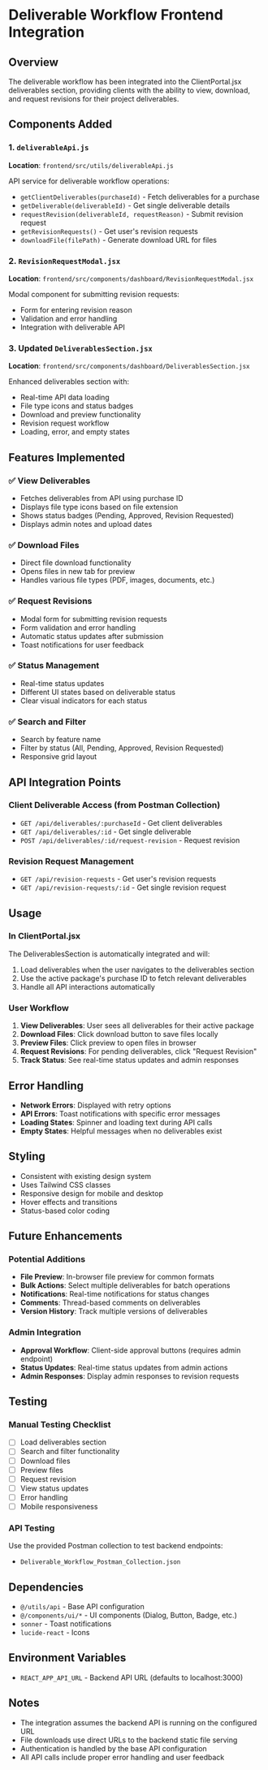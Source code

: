 # Deliverable Workflow Frontend Integration

## Overview

The deliverable workflow has been integrated into the ClientPortal.jsx deliverables section, providing clients with the ability to view, download, and request revisions for their project deliverables.

## Components Added

### 1. `deliverableApi.js`
**Location**: `frontend/src/utils/deliverableApi.js`

API service for deliverable workflow operations:
- `getClientDeliverables(purchaseId)` - Fetch deliverables for a purchase
- `getDeliverable(deliverableId)` - Get single deliverable details
- `requestRevision(deliverableId, requestReason)` - Submit revision request
- `getRevisionRequests()` - Get user's revision requests
- `downloadFile(filePath)` - Generate download URL for files

### 2. `RevisionRequestModal.jsx`
**Location**: `frontend/src/components/dashboard/RevisionRequestModal.jsx`

Modal component for submitting revision requests:
- Form for entering revision reason
- Validation and error handling
- Integration with deliverable API

### 3. Updated `DeliverablesSection.jsx`
**Location**: `frontend/src/components/dashboard/DeliverablesSection.jsx`

Enhanced deliverables section with:
- Real-time API data loading
- File type icons and status badges
- Download and preview functionality
- Revision request workflow
- Loading, error, and empty states

## Features Implemented

### ✅ View Deliverables
- Fetches deliverables from API using purchase ID
- Displays file type icons based on file extension
- Shows status badges (Pending, Approved, Revision Requested)
- Displays admin notes and upload dates

### ✅ Download Files
- Direct file download functionality
- Opens files in new tab for preview
- Handles various file types (PDF, images, documents, etc.)

### ✅ Request Revisions
- Modal form for submitting revision requests
- Form validation and error handling
- Automatic status updates after submission
- Toast notifications for user feedback

### ✅ Status Management
- Real-time status updates
- Different UI states based on deliverable status
- Clear visual indicators for each status

### ✅ Search and Filter
- Search by feature name
- Filter by status (All, Pending, Approved, Revision Requested)
- Responsive grid layout

## API Integration Points

### Client Deliverable Access (from Postman Collection)
- `GET /api/deliverables/:purchaseId` - Get client deliverables
- `GET /api/deliverables/:id` - Get single deliverable
- `POST /api/deliverables/:id/request-revision` - Request revision

### Revision Request Management
- `GET /api/revision-requests` - Get user's revision requests
- `GET /api/revision-requests/:id` - Get single revision request

## Usage

### In ClientPortal.jsx
The DeliverablesSection is automatically integrated and will:
1. Load deliverables when the user navigates to the deliverables section
2. Use the active package's purchase ID to fetch relevant deliverables
3. Handle all API interactions automatically

### User Workflow
1. **View Deliverables**: User sees all deliverables for their active package
2. **Download Files**: Click download button to save files locally
3. **Preview Files**: Click preview to open files in browser
4. **Request Revisions**: For pending deliverables, click "Request Revision"
5. **Track Status**: See real-time status updates and admin responses

## Error Handling

- **Network Errors**: Displayed with retry options
- **API Errors**: Toast notifications with specific error messages
- **Loading States**: Spinner and loading text during API calls
- **Empty States**: Helpful messages when no deliverables exist

## Styling

- Consistent with existing design system
- Uses Tailwind CSS classes
- Responsive design for mobile and desktop
- Hover effects and transitions
- Status-based color coding

## Future Enhancements

### Potential Additions
- **File Preview**: In-browser file preview for common formats
- **Bulk Actions**: Select multiple deliverables for batch operations
- **Notifications**: Real-time notifications for status changes
- **Comments**: Thread-based comments on deliverables
- **Version History**: Track multiple versions of deliverables

### Admin Integration
- **Approval Workflow**: Client-side approval buttons (requires admin endpoint)
- **Status Updates**: Real-time status updates from admin actions
- **Admin Responses**: Display admin responses to revision requests

## Testing

### Manual Testing Checklist
- [ ] Load deliverables section
- [ ] Search and filter functionality
- [ ] Download files
- [ ] Preview files
- [ ] Request revision
- [ ] View status updates
- [ ] Error handling
- [ ] Mobile responsiveness

### API Testing
Use the provided Postman collection to test backend endpoints:
- `Deliverable_Workflow_Postman_Collection.json`

## Dependencies

- `@/utils/api` - Base API configuration
- `@/components/ui/*` - UI components (Dialog, Button, Badge, etc.)
- `sonner` - Toast notifications
- `lucide-react` - Icons

## Environment Variables

- `REACT_APP_API_URL` - Backend API URL (defaults to localhost:3000)

## Notes

- The integration assumes the backend API is running on the configured URL
- File downloads use direct URLs to the backend static file serving
- Authentication is handled by the base API configuration
- All API calls include proper error handling and user feedback
